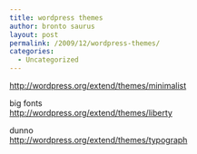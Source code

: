 ```yaml
---
title: wordpress themes
author: bronto saurus
layout: post
permalink: /2009/12/wordpress-themes/
categories:
  - Uncategorized
---
```

<http://wordpress.org/extend/themes/minimalist>

big fonts  
<http://wordpress.org/extend/themes/liberty>

dunno  
<http://wordpress.org/extend/themes/typograph>
